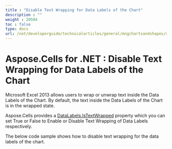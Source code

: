 ```yaml
---
title : "Disable Text Wrapping for Data Labels of the Chart" 
description : "" 
weight : 20504 
toc : false
type: docs
url: /net/developerguide/technicalarticles/general/mngchartsandshapes/disable+text+wrapping+for+data+labels+of+the+chart/
---
```


# Aspose.Cells for .NET : Disable Text Wrapping for Data Labels of the Chart


Microsoft Excel 2013 allows users to wrap or unwrap text inside the Data Labels of the Chart. By default, the text inside the Data Labels of the Chart is in the wrapped state.

Aspose.Cells provides a [DataLabels.IsTextWrapped](https://apireference.aspose.com/net/cells/aspose.cells.charts/datalabels/properties/istextwrapped) property which you can set True or False to Enable or Disable Text Wrapping of Data Labels respectively.

The below code sample shows how to disable text wrapping for the data labels of the chart.

